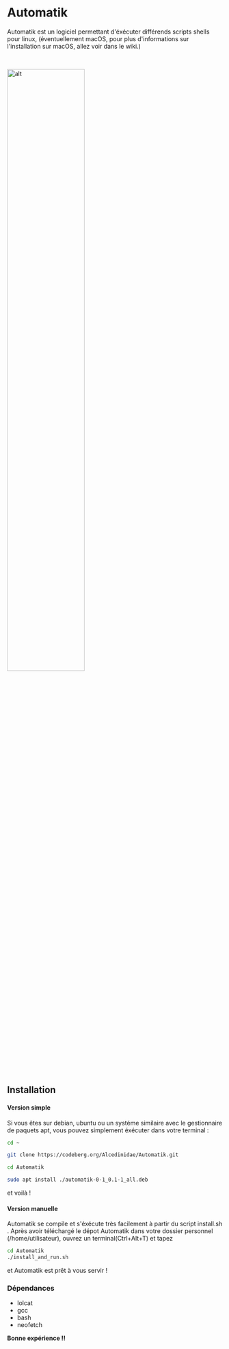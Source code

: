 # Automatik

Automatik est un logiciel permettant d'éxécuter différends scripts shells pour linux, (éventuellement macOS, pour plus d'informations sur l'installation sur macOS, allez voir dans le wiki.)

<br>

<img src="https://codeberg.org/Alcedinidae/Automatik/raw/commit/981b6cef787492b2dd6877d08ca28a30539c498e/screenshots/mainwindow-resized.png"
alt="alt" style="
    height:60%;
    width:60%;"> 
## Installation 

#### Version simple
Si vous êtes sur debian, ubuntu ou un systéme similaire avec le gestionnaire de paquets apt, vous pouvez simplement éxécuter dans votre terminal :
```bash
cd ~

git clone https://codeberg.org/Alcedinidae/Automatik.git

cd Automatik

sudo apt install ./automatik-0-1_0.1-1_all.deb
```
et voilà !

#### Version manuelle
Automatik se compile et s'éxécute très facilement à partir du script install.sh .
Après avoir téléchargé le dépot Automatik dans votre dossier personnel (/home/utilisateur), ouvrez un terminal(Ctrl+Alt+T) et tapez
```bash
cd Automatik
./install_and_run.sh
```
et Automatik est prêt à vous servir !

### Dépendances 

* lolcat
* gcc
* bash
* neofetch



**Bonne expérience !!**




